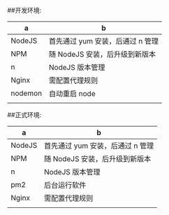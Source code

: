 ##开发环境:

| a      | b                                |
| ------ | -------------------------------- |
| NodeJS | 首先通过 yum 安装，后通过 n 管理 |
| NPM    | 随 NodeJS 安装，后升级到新版本   |
| n      | NodeJS 版本管理                  |
| Nginx  | 需配置代理规则                   |
| nodemon | 自动重启 node                  |
|        |                                  |

##正式环境:

| a      | b                                |
| ------ | -------------------------------- |
| NodeJS | 首先通过 yum 安装，后通过 n 管理 |
| NPM    | 随 NodeJS 安装，后升级到新版本   |
| n      | NodeJS 版本管理                  |
| pm2    | 后台运行软件                     |
| Nginx  | 需配置代理规则                   |
|        |                                  |
